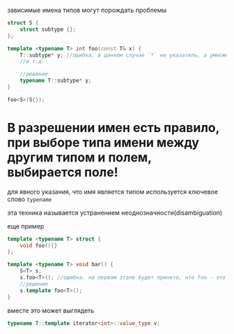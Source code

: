 зависимые имена типов могут порождать проблемы
```cpp
struct S {
	struct subtype {};
};

template <typename T> int foo(const T& x) {
	T::subtype* y; //ошибка. в данном случае `*` не указатель, а умножение
	//и т.д.

	//решение
	typename T::subtype* y;
}

foo<S>(S{});
```
# В разрешении имен есть правило, при выборе типа имени между другим типом и полем, выбирается поле!
для явного указания, что имя является типом используется ключевое слово `typename`

эта техника называется устранением неоднозначности(disambiguation)

еще пример
```cpp
template <typename T> struct {
	void foo(){}
};

template <typename T> void bar() {
	S<T> s;
	s.foo<T>(); //ошибка. на первом этапе будет принято, что foo - это поле, и `<` - это знак меньше
	//решение
	s.template foo<T>();
}
```
вместе это может выглядеть 
```cpp
typename T::template iterator<int>::value_type v;
```